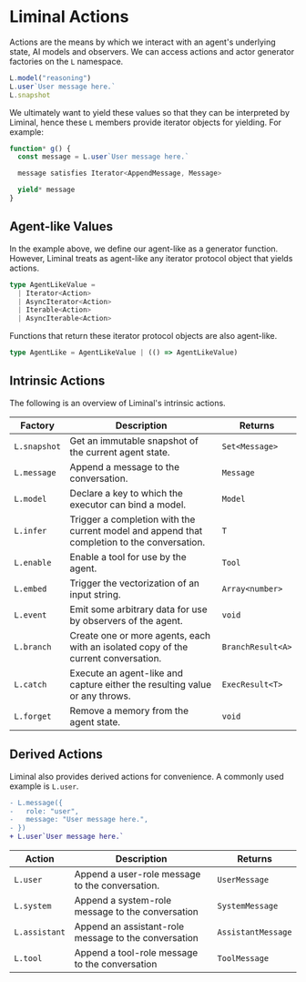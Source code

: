 # Liminal Actions

Actions are the means by which we interact with an agent's underlying state, AI
models and observers. We can access actions and actor generator factories on the
`L` namespace.

```ts
L.model("reasoning")
L.user`User message here.`
L.snapshot
```

We ultimately want to yield these values so that they can be interpreted by
Liminal, hence these `L` members provide iterator objects for yielding. For
example:

```ts {4,6}
function* g() {
  const message = L.user`User message here.`

  message satisfies Iterator<AppendMessage, Message>

  yield* message
}
```

## Agent-like Values

In the example above, we define our agent-like as a generator function. However,
Liminal treats as agent-like any iterator protocol object that yields actions.

```ts
type AgentLikeValue =
  | Iterator<Action>
  | AsyncIterator<Action>
  | Iterable<Action>
  | AsyncIterable<Action>
```

Functions that return these iterator protocol objects are also agent-like.

```ts
type AgentLike = AgentLikeValue | (() => AgentLikeValue)
```

## Intrinsic Actions

The following is an overview of Liminal's intrinsic actions.

<!-- TODO: links to code -->

| Factory      | Description                                                                                 | Returns           |
| ------------ | ------------------------------------------------------------------------------------------- | ----------------- |
| `L.snapshot` | Get an immutable snapshot of the current agent state.                                       | `Set<Message>`    |
| `L.message`  | Append a message to the conversation.                                                       | `Message`         |
| `L.model`    | Declare a key to which the executor can bind a model.                                       | `Model`           |
| `L.infer`    | Trigger a completion with the current model and append that completion to the conversation. | `T`               |
| `L.enable`   | Enable a tool for use by the agent.                                                         | `Tool`            |
| `L.embed`    | Trigger the vectorization of an input string.                                               | `Array<number>`   |
| `L.event`    | Emit some arbitrary data for use by observers of the agent.                                 | `void`            |
| `L.branch`   | Create one or more agents, each with an isolated copy of the current conversation.          | `BranchResult<A>` |
| `L.catch`    | Execute an agent-like and capture either the resulting value or any throws.                 | `ExecResult<T>`   |
| `L.forget`   | Remove a memory from the agent state.                                                       | `void`            |

## Derived Actions

Liminal also provides derived actions for convenience. A commonly used example
is `L.user`.

```diff
- L.message({
-   role: "user",
-   message: "User message here.",
- })
+ L.user`User message here.`
```

| Action        | Description                                          | Returns            |
| ------------- | ---------------------------------------------------- | ------------------ |
| `L.user`      | Append a user-role message to the conversation.      | `UserMessage`      |
| `L.system`    | Append a system-role message to the conversation     | `SystemMessage`    |
| `L.assistant` | Append an assistant-role message to the conversation | `AssistantMessage` |
| `L.tool`      | Append a tool-role message to the conversation       | `ToolMessage`      |

